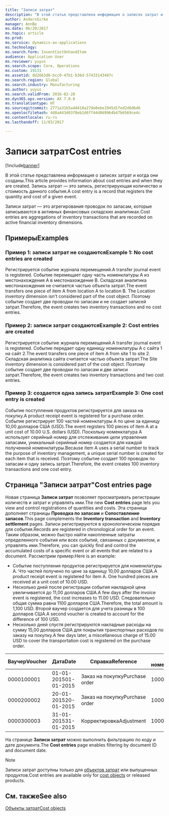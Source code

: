 ```yaml
---
title: "Записи затрат"
description: "В этой статье представлена информация о записях затрат и когда они созданы. Запись затрат — это запись, регистрирующая количество и стоимость данного события."
author: AndersGirke
manager: AnnBe
ms.date: 06/20/2017
ms.topic: article
ms.prod: 
ms.service: dynamics-ax-applications
ms.technology: 
ms.search.form: InventCostOnhandItem
audience: Application User
ms.reviewer: yuyus
ms.search.scope: Core, Operations
ms.custom: 19131
ms.assetid: dd2663d8-bcc0-47b1-b36d-57433143487c
ms.search.region: Global
ms.search.industry: Manufacturing
ms.author: yuyus
ms.search.validFrom: 2016-02-28
ms.dyn365.ops.version: AX 7.0.0
ms.translationtype: HT
ms.sourcegitcommit: 2771a31b5a4d418a27de0ebe1945d1fed2d8d6d6
ms.openlocfilehash: 4d8a443d03f8eb2d6ff44d869964b47b6569ce4c
ms.contentlocale: ru-ru
ms.lasthandoff: 11/03/2017

---
```


# <a name="cost-entries"></a><span data-ttu-id="5e20b-104">Записи затрат</span><span class="sxs-lookup"><span data-stu-id="5e20b-104">Cost entries</span></span>

[!include[banner](../includes/banner.md)]


<span data-ttu-id="5e20b-105">В этой статье представлена информация о записях затрат и когда они созданы.</span><span class="sxs-lookup"><span data-stu-id="5e20b-105">This article provides information about cost entries and when they are created.</span></span> <span data-ttu-id="5e20b-106">Запись затрат — это запись, регистрирующая количество и стоимость данного события.</span><span class="sxs-lookup"><span data-stu-id="5e20b-106">A cost entry is a record that registers the quantity and cost of a given event.</span></span>

<span data-ttu-id="5e20b-107">Записи затрат — это агрегирования проводок по запасам, которые записываются в активных финансовых складских аналитиках.</span><span class="sxs-lookup"><span data-stu-id="5e20b-107">Cost entries are aggregations of inventory transactions that are recorded on active financial inventory dimensions.</span></span>

## <a name="examples"></a><span data-ttu-id="5e20b-108">Примеры</span><span class="sxs-lookup"><span data-stu-id="5e20b-108">Examples</span></span>
### <a name="example-1-no-cost-entries-are-created"></a><span data-ttu-id="5e20b-109">Пример 1: записи затрат не создаются</span><span class="sxs-lookup"><span data-stu-id="5e20b-109">Example 1: No cost entries are created</span></span>

<span data-ttu-id="5e20b-110">Регистрируется событие журнала перемещений.</span><span class="sxs-lookup"><span data-stu-id="5e20b-110">A transfer journal event is registered.</span></span> <span data-ttu-id="5e20b-111">Событие перемещает одну часть номенклатуры А из местонахождения А в местонахождение B. Складская аналитика местонахождения не считается частью объекта затрат.</span><span class="sxs-lookup"><span data-stu-id="5e20b-111">The event transfers one piece of item A from location A to location B. The Location inventory dimension isn't considered part of the cost object.</span></span> <span data-ttu-id="5e20b-112">Поэтому событие создает две проводки по запасам и не создает записей затрат.</span><span class="sxs-lookup"><span data-stu-id="5e20b-112">Therefore, the event creates two inventory transactions and no cost entries.</span></span>

### <a name="example-2-cost-entries-are-created"></a><span data-ttu-id="5e20b-113">Пример 2: записи затрат создаются</span><span class="sxs-lookup"><span data-stu-id="5e20b-113">Example 2: Cost entries are created</span></span>

<span data-ttu-id="5e20b-114">Регистрируется событие журнала перемещений.</span><span class="sxs-lookup"><span data-stu-id="5e20b-114">A transfer journal event is registered.</span></span> <span data-ttu-id="5e20b-115">Событие передает одну единицу номенклатуры А с сайта 1 на сайт 2.</span><span class="sxs-lookup"><span data-stu-id="5e20b-115">The event transfers one piece of item A from site 1 to site 2.</span></span> <span data-ttu-id="5e20b-116">Складская аналитика сайта считается частью объекта затрат.</span><span class="sxs-lookup"><span data-stu-id="5e20b-116">The Site inventory dimension is considered part of the cost object.</span></span> <span data-ttu-id="5e20b-117">Поэтому событие создает две проводки по запасам и две записи затрат.</span><span class="sxs-lookup"><span data-stu-id="5e20b-117">Therefore, the event creates two inventory transactions and two cost entries.</span></span>

### <a name="example-3-one-cost-entry-is-created"></a><span data-ttu-id="5e20b-118">Пример 3: создается одна запись затрат</span><span class="sxs-lookup"><span data-stu-id="5e20b-118">Example 3: One cost entry is created</span></span>

<span data-ttu-id="5e20b-119">Событие поступления продуктов регистрируется для заказа на покупку.</span><span class="sxs-lookup"><span data-stu-id="5e20b-119">A product receipt event is registered for a purchase order.</span></span> <span data-ttu-id="5e20b-120">Событие регистрирует 100 частей номенклатуры А по цене за единицу 10,00 долларов США (USD).</span><span class="sxs-lookup"><span data-stu-id="5e20b-120">The event registers 100 pieces of item A at a unit cost of 10.00 U.S. dollars (USD).</span></span> <span data-ttu-id="5e20b-121">Поскольку номенклатура А использует серийный номер для отслеживания цели управления запасами, уникальный серийный номер создается для каждой полученной номенклатуры.</span><span class="sxs-lookup"><span data-stu-id="5e20b-121">Because item A uses a serial number to track the purpose of inventory management, a unique serial number is created for each item that is received.</span></span> <span data-ttu-id="5e20b-122">Поэтому событие создает 100 проводок по запасам и одну запись затрат.</span><span class="sxs-lookup"><span data-stu-id="5e20b-122">Therefore, the event creates 100 inventory transactions and one cost entry.</span></span>

## <a name="cost-entries-page"></a><span data-ttu-id="5e20b-123">Страница "Записи затрат"</span><span class="sxs-lookup"><span data-stu-id="5e20b-123">Cost entries page</span></span>
<span data-ttu-id="5e20b-124">Новая страница **Записи затрат** позволяет просматривать регистрации количеств и затрат и управлять ими.</span><span class="sxs-lookup"><span data-stu-id="5e20b-124">The new **Cost entries** page lets you view and control registrations of quantities and costs.</span></span> <span data-ttu-id="5e20b-125">Эта страница дополняет страницы **Проводка по запасам** и **Сопоставление запасов**.</span><span class="sxs-lookup"><span data-stu-id="5e20b-125">This page complements the **Inventory transaction** and **Inventory settlement** pages.</span></span> <span data-ttu-id="5e20b-126">Записи регистрируются в хронологическом порядке для события.</span><span class="sxs-lookup"><span data-stu-id="5e20b-126">Records are registered in chronological order for an event.</span></span> <span data-ttu-id="5e20b-127">Таким образом, можно быстро найти накопленные затраты определенного события или всех событий, связанных с документом, и управлять ими.</span><span class="sxs-lookup"><span data-stu-id="5e20b-127">Therefore, you can quickly find and control the accumulated costs of a specific event or all events that are related to a document.</span></span> <span data-ttu-id="5e20b-128">Рассмотрим пример:</span><span class="sxs-lookup"><span data-stu-id="5e20b-128">Here is an example:</span></span>

-   <span data-ttu-id="5e20b-129">Событие поступления продуктов регистрируется для номенклатуры A. Что частей получено по цене за единицу 10,00 долларов США.</span><span class="sxs-lookup"><span data-stu-id="5e20b-129">A product receipt event is registered for item A. One hundred pieces are received at a unit cost of 10.00 USD.</span></span>
-   <span data-ttu-id="5e20b-130">Несколько дней после регистрации события накладной цена увеличивается до 11,00 долларов США.</span><span class="sxs-lookup"><span data-stu-id="5e20b-130">A few days after the invoice event is registered, the cost increases to 11.00 USD.</span></span> <span data-ttu-id="5e20b-131">Следовательно общая сумма равна 1100 долларов США.</span><span class="sxs-lookup"><span data-stu-id="5e20b-131">Therefore, the total amount is 1,100 USD.</span></span> <span data-ttu-id="5e20b-132">Второй ваучер создается для учета разницы в 100 долларов США.</span><span class="sxs-lookup"><span data-stu-id="5e20b-132">A second voucher is created to account for the difference of 100 USD.</span></span>
-   <span data-ttu-id="5e20b-133">Несколько дней спустя регистрируются накладные расходы на сумму 15,00 долларов США для покрытия транспортных расходов по заказу на покупку.</span><span class="sxs-lookup"><span data-stu-id="5e20b-133">A few days later, a miscellaneous charge of 15.00 USD to cover the transportation cost is registered on the purchase order.</span></span>

| <span data-ttu-id="5e20b-134">Ваучер</span><span class="sxs-lookup"><span data-stu-id="5e20b-134">Voucher</span></span> | <span data-ttu-id="5e20b-135">Дата</span><span class="sxs-lookup"><span data-stu-id="5e20b-135">Date</span></span>       | <span data-ttu-id="5e20b-136">Справка</span><span class="sxs-lookup"><span data-stu-id="5e20b-136">Reference</span></span>      | <span data-ttu-id="5e20b-137">По номеру</span><span class="sxs-lookup"><span data-stu-id="5e20b-137">Number</span></span> | <span data-ttu-id="5e20b-138">Номер лота</span><span class="sxs-lookup"><span data-stu-id="5e20b-138">Lot ID</span></span>  | <span data-ttu-id="5e20b-139">Количество</span><span class="sxs-lookup"><span data-stu-id="5e20b-139">Quantity</span></span> | <span data-ttu-id="5e20b-140">Сумма, руб.</span><span class="sxs-lookup"><span data-stu-id="5e20b-140">Amount</span></span>  |
|---------|------------|----------------|--------|---------|---------------|----|
| <span data-ttu-id="5e20b-141">00001</span><span class="sxs-lookup"><span data-stu-id="5e20b-141">00001</span></span>   | <span data-ttu-id="5e20b-142">01-01-2015</span><span class="sxs-lookup"><span data-stu-id="5e20b-142">01-01-2015</span></span> | <span data-ttu-id="5e20b-143">Заказ на покупку</span><span class="sxs-lookup"><span data-stu-id="5e20b-143">Purchase order</span></span> | <span data-ttu-id="5e20b-144">100001</span><span class="sxs-lookup"><span data-stu-id="5e20b-144">100001</span></span> | <span data-ttu-id="5e20b-145">0000101</span><span class="sxs-lookup"><span data-stu-id="5e20b-145">0000101</span></span> | <span data-ttu-id="5e20b-146">100,00</span><span class="sxs-lookup"><span data-stu-id="5e20b-146">100.00</span></span>   | <span data-ttu-id="5e20b-147">1000,00</span><span class="sxs-lookup"><span data-stu-id="5e20b-147">1000.00</span></span> |
| <span data-ttu-id="5e20b-148">00002</span><span class="sxs-lookup"><span data-stu-id="5e20b-148">00002</span></span>   | <span data-ttu-id="5e20b-149">20-01-2015</span><span class="sxs-lookup"><span data-stu-id="5e20b-149">20-01-2015</span></span> | <span data-ttu-id="5e20b-150">Заказ на покупку</span><span class="sxs-lookup"><span data-stu-id="5e20b-150">Purchase order</span></span> | <span data-ttu-id="5e20b-151">100001</span><span class="sxs-lookup"><span data-stu-id="5e20b-151">100001</span></span> | <span data-ttu-id="5e20b-152">0000101</span><span class="sxs-lookup"><span data-stu-id="5e20b-152">0000101</span></span> |          | <span data-ttu-id="5e20b-153">100,00</span><span class="sxs-lookup"><span data-stu-id="5e20b-153">100.00</span></span>  |
| <span data-ttu-id="5e20b-154">00003</span><span class="sxs-lookup"><span data-stu-id="5e20b-154">00003</span></span>   | <span data-ttu-id="5e20b-155">31-01-2015</span><span class="sxs-lookup"><span data-stu-id="5e20b-155">31-01-2015</span></span> | <span data-ttu-id="5e20b-156">Корректировка</span><span class="sxs-lookup"><span data-stu-id="5e20b-156">Adjustment</span></span>     | <span data-ttu-id="5e20b-157">100001</span><span class="sxs-lookup"><span data-stu-id="5e20b-157">100001</span></span> | <span data-ttu-id="5e20b-158">0000101</span><span class="sxs-lookup"><span data-stu-id="5e20b-158">0000101</span></span> |          | <span data-ttu-id="5e20b-159">15,00</span><span class="sxs-lookup"><span data-stu-id="5e20b-159">15.00</span></span>   |

<span data-ttu-id="5e20b-160">На странице **Записи затрат** можно выполнить фильтрацию по коду и дате документа.</span><span class="sxs-lookup"><span data-stu-id="5e20b-160">The **Cost entries** page enables filtering by document ID and document date.</span></span> 

> [!NOTE]
> <span data-ttu-id="5e20b-161">Записи затрат доступны только для [объектов затрат](cost-object.md) или выпущенных продуктов.</span><span class="sxs-lookup"><span data-stu-id="5e20b-161">Cost entries are available only for [cost objects](cost-object.md) or released products.</span></span>

<a name="see-also"></a><span data-ttu-id="5e20b-162">См. также</span><span class="sxs-lookup"><span data-stu-id="5e20b-162">See also</span></span>
--------

[<span data-ttu-id="5e20b-163">Объекты затрат</span><span class="sxs-lookup"><span data-stu-id="5e20b-163">Cost objects</span></span>](cost-object.md)





